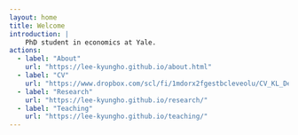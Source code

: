 ```yaml
---
layout: home
title: Welcome
introduction: |
    PhD student in economics at Yale.
actions:
  - label: "About"
    url: "https://lee-kyungho.github.io/about.html"
  - label: "CV"
    url: "https://www.dropbox.com/scl/fi/1mdorx2fgestbcleveolu/CV_KL_Dec2023.pdf?rlkey=6h9llrvcnv3sdig1qoy8frhb8&dl=0"
  - label: "Research"
    url: "https://lee-kyungho.github.io/research/"
  - label: "Teaching"
    url: "https://lee-kyungho.github.io/teaching/"
---
```

